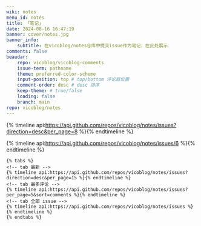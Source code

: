 ```yaml
---
wiki: notes
menu_id: notes
title: 「笔记」
date: 2024-08-16 16:47:19
banner: cover/notes.jpg
banner_info: 
    subtitle: 在vicoblog/notes仓库中提交issue作为笔记，在此处展示  
comments: false
beaudar:
    repo: vicoblog/vicoblog-comments
    issue-term: pathname
    theme: preferred-color-scheme
    input-position: top # top/bottom 评论框位置
    comment-order: desc # desc 排序
    keep-theme: # true/false
    loading: false
    branch: main
repo: vicoblog/notes
---
```


{% timeline api:https://api.github.com/repos/vicoblog/notes/issues?direction=desc&per_page=8 %}{% endtimeline %}

{% timeline api:https://api.github.com/repos/vicoblog/notes/issues/6 %}{% endtimeline %}

```
{% tabs %}
<!-- tab 最新 -->
{% timeline api:https://api.github.com/repos/vicoblog/notes/issues?direction=desc&per_page=15 %}{% endtimeline %}
<!-- tab 最多评论 -->
{% timeline api:https://api.github.com/repos/vicoblog/notes/issues?per_page=5&sort=comments %}{% endtimeline %}
<!-- tab 全部 issue -->
{% timeline api:https://api.github.com/repos/vicoblog/notes/issues %}{% endtimeline %}
{% endtabs %}
```